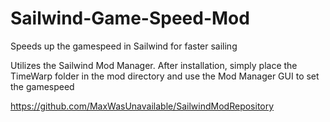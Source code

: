 # Sailwind-Game-Speed-Mod
Speeds up the gamespeed in Sailwind for faster sailing

Utilizes the Sailwind Mod Manager. After installation, simply place the TimeWarp folder in the mod directory and use the Mod Manager GUI to set the gamespeed

https://github.com/MaxWasUnavailable/SailwindModRepository
